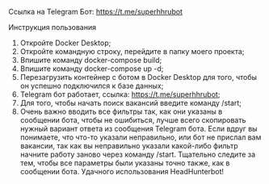 Ссылка на Telegram Бот: https://t.me/superhhrubot


Инструкция пользования 
1) Откройте Docker Desktop;
2) Откройте командную строку, перейдите в папку моего проекта;
3) Впишите команду docker-compose build;
4) Впишите команду docker-compose up -d;
5) Перезагрузить контейнер с ботом в Docker Desktop для того, чтобы он успешно подключился к базе данных;
5) Telegram бот работает, ссылка: https://t.me/superhhrubot;
6) Для того, чтобы начать поиск вакансий введите команду /start;
7) Очень важно вводить все фильтры так, как они указаны в сообщении бота, чтобы не ошибиться, лучше всего скопировать нужный вариант ответа из сообщения Telegram бота. Если вдруг вы понимаете, что что-то указали неправильно, или бот не прислал вам вакансии, так как вы неправильно указали какой-либо фильтр начните работу заново через команду /start. Тщательно следите за тем, чтобы все параметры были указаны точно также, как в сообщении бота.
Удачного использования HeadHunterbot!